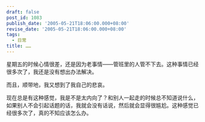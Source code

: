 ```yaml
---
draft: false
post_id: 1083
publish_date: '2005-05-21T18:06:00.000+08:00'
revise_date: '2005-05-21T18:06:00.000+08:00'
tags:
  - 日常
title: ……
---
```


星期五的时候心情很差，还是因为老事情——管班里的人管不下去。这种事情已经很多次了，我还是没有想出办法解决。

而且，顺带地，我又想到了我自己的悲哀。

现在总是有这种感觉，我是不是太内向了？和别人一起走的时候总不知道说什么，如果别人不会引起话题的话，我就会没有话说，然后就会显得很尴尬。这种感觉已经很多次了，真的不知应该怎么办。
